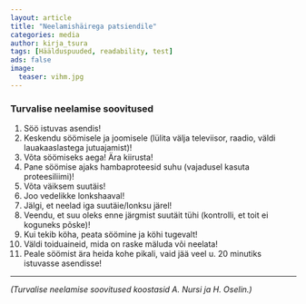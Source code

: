 ```yaml
---
layout: article
title: "Neelamishäirega patsiendile"
categories: media
author: kirja_tsura
tags: [Häälduspuuded, readability, test]
ads: false
image:
  teaser: vihm.jpg
---
```


### Turvalise neelamise soovitused
1. Söö istuvas asendis!
2. Keskendu söömisele ja joomisele (lülita välja televiisor, raadio, väldi lauakaaslastega jutuajamist)!
3. Võta söömiseks aega! Ära kiirusta!
4. Pane söömise ajaks hambaproteesid suhu (vajadusel kasuta proteesiliimi)!
5. Võta väiksem suutäis!
6. Joo vedelikke lonkshaaval!
7. Jälgi, et neelad iga suutäie/lonksu järel!
8. Veendu, et suu oleks enne järgmist suutäit tühi (kontrolli, et toit ei koguneks põske)!
9. Kui tekib köha, peata söömine ja köhi tugevalt!
10. Väldi toiduaineid, mida on raske mäluda või neelata!
11. Peale söömist ära heida  kohe pikali, vaid jää veel u. 20 minutiks istuvasse asendisse!

---

*(Turvalise neelamise soovitused koostasid A. Nursi ja H. Oselin.)*
